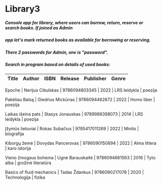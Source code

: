 # Library3
##### Console app for library, where users can borrow, return, reserve or search books. If joined as Admin
##### app let's mark returned books as available for borrowing or reserving.
##### There 2 passwords for Admin, one is "password".
##### Search in program based on details of used books:


Title | Author | ISBN | Release | Publisher | Genre
------------- | ------------- | ------------- | ------------- | ------------- | -------------  

Epoche | Nerijus Cibulskas | 9786094803345 | 2022 | LRS leidykla | poezija

Pakėliau Balsą | Giedrius Mickūnas | 9786094462672 | 2022 | Homo liber | poezija

Laikas išeina pats | Stasys Jonauskas | 9789986398073 | 2014 | LRS leidykla | poezija

Įžymūs lietuviai | Rokas Subačius | 9785417011269 | 2022 | Mintis | biografija

Kiborgų žemė | Dovydas Pancerovas | 9786090150894 | 2022 | Alma littera | karo istorija

Vieno žmogaus bohema | Ugnė Barauskaitė | 9786094661563 | 2016 | Tyto alba | grožinė literatūra

Basics of fluid mechanics | Tadas Ždankus | 9786090217078 | 2020 | Technologija | fizika


